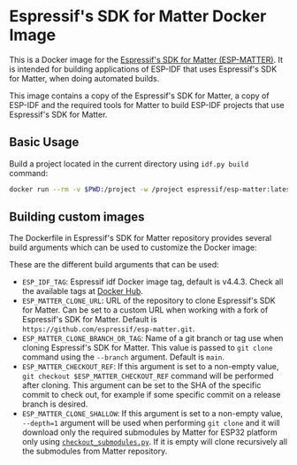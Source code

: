 # Espressif's SDK for Matter Docker Image

This is a Docker image for the [Espressif's SDK for Matter (ESP-MATTER)](https://github.com/espressif/esp-matter). It is intended for building applications of ESP-IDF that uses Espressif's SDK for Matter, when doing automated builds.

This image contains a copy of the Espressif's SDK for Matter, a copy of ESP-IDF and the required tools for Matter to build ESP-IDF projects that use Espressif's SDK for Matter.

## Basic Usage

Build a project located in the current directory using `idf.py build` command:

```bash
docker run --rm -v $PWD:/project -w /project espressif/esp-matter:latest idf.py build
```
## Building custom images

The Dockerfile in Espressif's SDK for Matter repository provides several build arguments which can be used to customize the Docker image:

These are the different build arguments that can be used:
- ``ESP_IDF_TAG``: Espressif idf Docker image tag, default is v4.4.3. Check all the available tags at [Docker Hub](https://hub.docker.com/r/espressif/idf/tags).
- ``ESP_MATTER_CLONE_URL``: URL of the repository to clone Espressif's SDK for Matter. Can be set to a custom URL when working with a fork of Espressif's SDK for Matter. Default is ``https://github.com/espressif/esp-matter.git``.
- ``ESP_MATTER_CLONE_BRANCH_OR_TAG``: Name of a git branch or tag use when cloning Espressif's SDK for Matter. This value is passed to ``git clone`` command using the ``--branch`` argument. Default is ``main``.
- ``ESP_MATTER_CHECKOUT_REF``: If this argument is set to a non-empty value, ``git checkout $ESP_MATTER_CHECKOUT_REF`` command will be performed after cloning. This argument can be set to the SHA of the specific commit to check out, for example if some specific commit on a release branch is desired.
- ``ESP_MATTER_CLONE_SHALLOW``: If this argument is set to a non-empty value, ``--depth=1`` argument will be used when performing ``git clone`` and it will download only the required submodules by Matter for ESP32 platform only using [``checkout_submodules.py``](https://github.com/project-chip/connectedhomeip/blob/master/scripts/checkout_submodules.py). If it is empty will clone recursively all the submodules from Matter repository.
